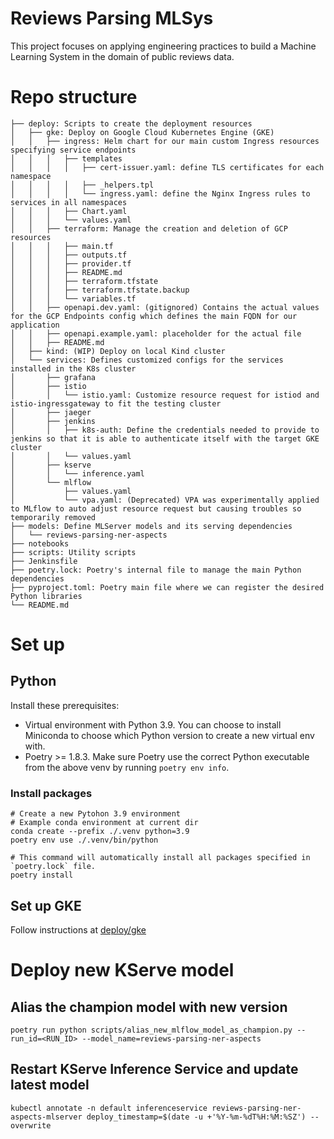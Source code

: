 # Reviews Parsing MLSys

This project focuses on applying engineering practices to build a Machine Learning System in the domain of public reviews data.

# Repo structure
```
├── deploy: Scripts to create the deployment resources
│   ├── gke: Deploy on Google Cloud Kubernetes Engine (GKE)
│   │   ├── ingress: Helm chart for our main custom Ingress resources specifying service endpoints
│   │   │   ├── templates
│   │   │   │   ├── cert-issuer.yaml: define TLS certificates for each namespace
│   │   │   │   ├── _helpers.tpl
│   │   │   │   └── ingress.yaml: define the Nginx Ingress rules to services in all namespaces
│   │   │   ├── Chart.yaml
│   │   │   └── values.yaml
│   │   ├── terraform: Manage the creation and deletion of GCP resources
│   │   │   ├── main.tf
│   │   │   ├── outputs.tf
│   │   │   ├── provider.tf
│   │   │   ├── README.md
│   │   │   ├── terraform.tfstate
│   │   │   ├── terraform.tfstate.backup
│   │   │   └── variables.tf
│   │   ├── openapi.dev.yaml: (gitignored) Contains the actual values for the GCP Endpoints config which defines the main FQDN for our application
│   │   ├── openapi.example.yaml: placeholder for the actual file
│   │   ├── README.md
│   ├── kind: (WIP) Deploy on local Kind cluster
│   └── services: Defines customized configs for the services installed in the K8s cluster
│       ├── grafana
│       ├── istio
│       │   └── istio.yaml: Customize resource request for istiod and istio-ingressgateway to fit the testing cluster
│       ├── jaeger
│       ├── jenkins
│       │   ├── k8s-auth: Define the credentials needed to provide to jenkins so that it is able to authenticate itself with the target GKE cluster
│       │   └── values.yaml
│       ├── kserve
│       │   └── inference.yaml
│       └── mlflow
│           ├── values.yaml
│           └── vpa.yaml: (Deprecated) VPA was experimentally applied to MLflow to auto adjust resource request but causing troubles so temporarily removed
├── models: Define MLServer models and its serving dependencies
│   └── reviews-parsing-ner-aspects
├── notebooks
├── scripts: Utility scripts
├── Jenkinsfile
├── poetry.lock: Poetry's internal file to manage the main Python dependencies
├── pyproject.toml: Poetry main file where we can register the desired Python libraries
└── README.md
```

# Set up

## Python

Install these prerequisites:
- Virtual environment with Python 3.9. You can choose to install Miniconda to choose which Python version to create a new virtual env with.
- Poetry >= 1.8.3. Make sure Poetry use the correct Python executable from the above venv by running `poetry env info`.

### Install packages

```
# Create a new Pytohon 3.9 environment
# Example conda environment at current dir
conda create --prefix ./.venv python=3.9
poetry env use ./.venv/bin/python

# This command will automatically install all packages specified in `poetry.lock` file.
poetry install
```

## Set up GKE
Follow instructions at [deploy/gke](deploy/gke/README.md)

# Deploy new KServe model
## Alias the champion model with new version
```
poetry run python scripts/alias_new_mlflow_model_as_champion.py --run_id=<RUN_ID> --model_name=reviews-parsing-ner-aspects
```

## Restart KServe Inference Service and update latest model
```
kubectl annotate -n default inferenceservice reviews-parsing-ner-aspects-mlserver deploy_timestamp=$(date -u +'%Y-%m-%dT%H:%M:%SZ') --overwrite
```
